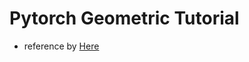 # Pytorch Geometric Tutorial

- reference by [Here](https://pytorch-geometric.readthedocs.io/en/latest/notes/introduction.html#)
